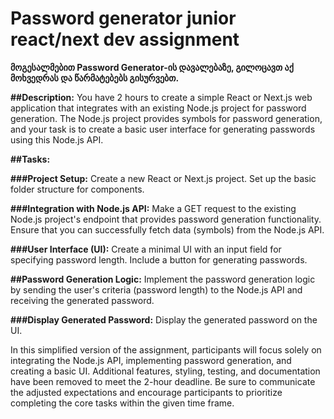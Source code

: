 ﻿# Password generator junior react/next dev assignment

**მოგესალმებით Password Generator-ის დავალებაზე, გილოცავთ აქ მოხვედრას და წარმატებებს გისურვებთ.**<br />

**##Description:** You have 2 hours to create a simple React or Next.js web application that integrates with an existing Node.js project for password generation. The Node.js project provides symbols for password generation, and your task is to create a basic user interface for generating passwords using this Node.js API.

**##Tasks:**

**###Project Setup:**
Create a new React or Next.js project.
Set up the basic folder structure for components.

**###Integration with Node.js API:**
Make a GET request to the existing Node.js project's endpoint that provides password generation functionality.
Ensure that you can successfully fetch data (symbols) from the Node.js API.

**###User Interface (UI):**
Create a minimal UI with an input field for specifying password length.
Include a button for generating passwords.

**##Password Generation Logic:**
Implement the password generation logic by sending the user's criteria (password length) to the Node.js API and receiving the generated password.

**###Display Generated Password:**
Display the generated password on the UI.

In this simplified version of the assignment, participants will focus solely on integrating the Node.js API, implementing password generation, and creating a basic UI. Additional features, styling, testing, and documentation have been removed to meet the 2-hour deadline. Be sure to communicate the adjusted expectations and encourage participants to prioritize completing the core tasks within the given time frame.


